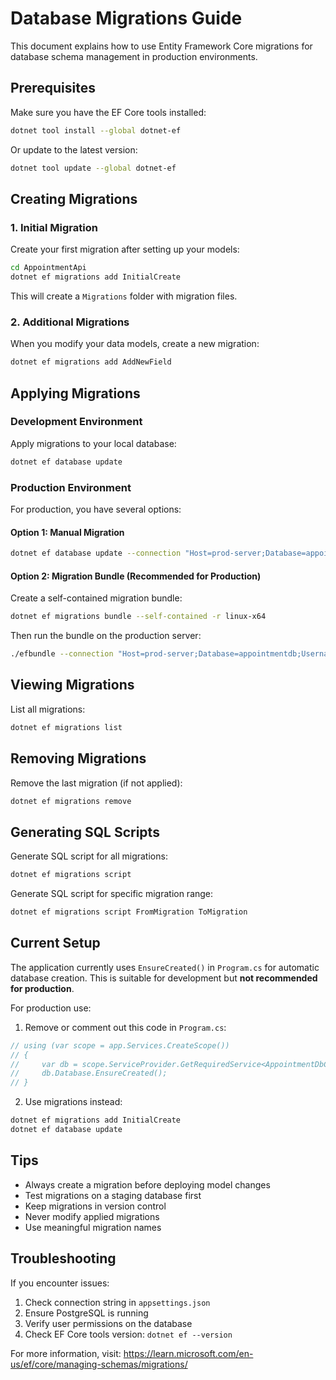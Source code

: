 # Database Migrations Guide

This document explains how to use Entity Framework Core migrations for database schema management in production environments.

## Prerequisites

Make sure you have the EF Core tools installed:

```bash
dotnet tool install --global dotnet-ef
```

Or update to the latest version:

```bash
dotnet tool update --global dotnet-ef
```

## Creating Migrations

### 1. Initial Migration

Create your first migration after setting up your models:

```bash
cd AppointmentApi
dotnet ef migrations add InitialCreate
```

This will create a `Migrations` folder with migration files.

### 2. Additional Migrations

When you modify your data models, create a new migration:

```bash
dotnet ef migrations add AddNewField
```

## Applying Migrations

### Development Environment

Apply migrations to your local database:

```bash
dotnet ef database update
```

### Production Environment

For production, you have several options:

#### Option 1: Manual Migration
```bash
dotnet ef database update --connection "Host=prod-server;Database=appointmentdb;Username=user;Password=pass"
```

#### Option 2: Migration Bundle (Recommended for Production)
Create a self-contained migration bundle:

```bash
dotnet ef migrations bundle --self-contained -r linux-x64
```

Then run the bundle on the production server:

```bash
./efbundle --connection "Host=prod-server;Database=appointmentdb;Username=user;Password=pass"
```

## Viewing Migrations

List all migrations:

```bash
dotnet ef migrations list
```

## Removing Migrations

Remove the last migration (if not applied):

```bash
dotnet ef migrations remove
```

## Generating SQL Scripts

Generate SQL script for all migrations:

```bash
dotnet ef migrations script
```

Generate SQL script for specific migration range:

```bash
dotnet ef migrations script FromMigration ToMigration
```

## Current Setup

The application currently uses `EnsureCreated()` in `Program.cs` for automatic database creation. This is suitable for development but **not recommended for production**.

For production use:

1. Remove or comment out this code in `Program.cs`:
```csharp
// using (var scope = app.Services.CreateScope())
// {
//     var db = scope.ServiceProvider.GetRequiredService<AppointmentDbContext>();
//     db.Database.EnsureCreated();
// }
```

2. Use migrations instead:
```bash
dotnet ef migrations add InitialCreate
dotnet ef database update
```

## Tips

- Always create a migration before deploying model changes
- Test migrations on a staging database first
- Keep migrations in version control
- Never modify applied migrations
- Use meaningful migration names

## Troubleshooting

If you encounter issues:

1. Check connection string in `appsettings.json`
2. Ensure PostgreSQL is running
3. Verify user permissions on the database
4. Check EF Core tools version: `dotnet ef --version`

For more information, visit: https://learn.microsoft.com/en-us/ef/core/managing-schemas/migrations/
